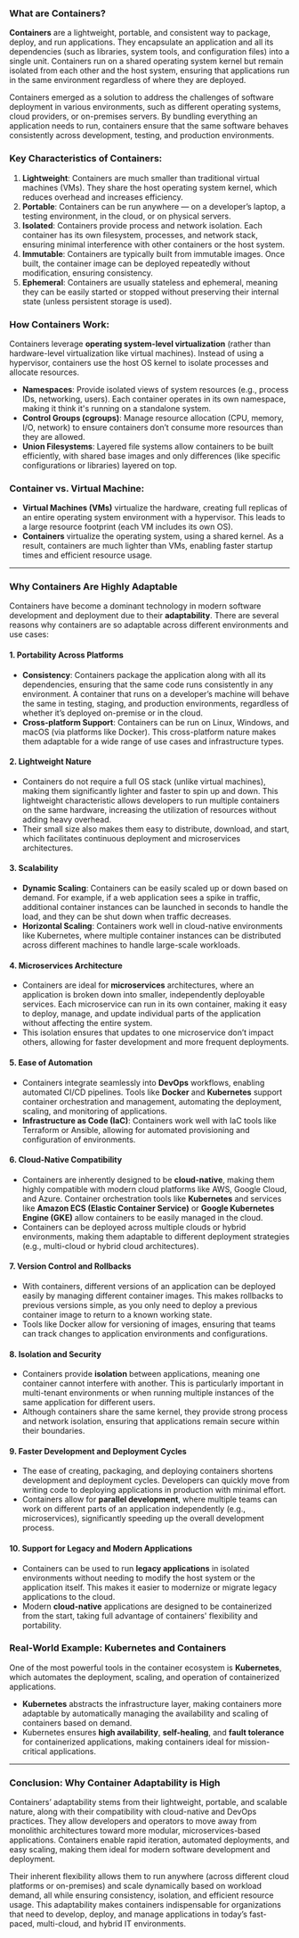 ### What are Containers?

**Containers** are a lightweight, portable, and consistent way to package, deploy, and run applications. They encapsulate an application and all its dependencies (such as libraries, system tools, and configuration files) into a single unit. Containers run on a shared operating system kernel but remain isolated from each other and the host system, ensuring that applications run in the same environment regardless of where they are deployed.

Containers emerged as a solution to address the challenges of software deployment in various environments, such as different operating systems, cloud providers, or on-premises servers. By bundling everything an application needs to run, containers ensure that the same software behaves consistently across development, testing, and production environments.

### Key Characteristics of Containers:
1. **Lightweight**: Containers are much smaller than traditional virtual machines (VMs). They share the host operating system kernel, which reduces overhead and increases efficiency.
2. **Portable**: Containers can be run anywhere — on a developer’s laptop, a testing environment, in the cloud, or on physical servers.
3. **Isolated**: Containers provide process and network isolation. Each container has its own filesystem, processes, and network stack, ensuring minimal interference with other containers or the host system.
4. **Immutable**: Containers are typically built from immutable images. Once built, the container image can be deployed repeatedly without modification, ensuring consistency.
5. **Ephemeral**: Containers are usually stateless and ephemeral, meaning they can be easily started or stopped without preserving their internal state (unless persistent storage is used).

### How Containers Work:
Containers leverage **operating system-level virtualization** (rather than hardware-level virtualization like virtual machines). Instead of using a hypervisor, containers use the host OS kernel to isolate processes and allocate resources.

- **Namespaces**: Provide isolated views of system resources (e.g., process IDs, networking, users). Each container operates in its own namespace, making it think it's running on a standalone system.
- **Control Groups (cgroups)**: Manage resource allocation (CPU, memory, I/O, network) to ensure containers don’t consume more resources than they are allowed.
- **Union Filesystems**: Layered file systems allow containers to be built efficiently, with shared base images and only differences (like specific configurations or libraries) layered on top.

### Container vs. Virtual Machine:
- **Virtual Machines (VMs)** virtualize the hardware, creating full replicas of an entire operating system environment with a hypervisor. This leads to a large resource footprint (each VM includes its own OS).
- **Containers** virtualize the operating system, using a shared kernel. As a result, containers are much lighter than VMs, enabling faster startup times and efficient resource usage.

---

### Why Containers Are Highly Adaptable

Containers have become a dominant technology in modern software development and deployment due to their **adaptability**. There are several reasons why containers are so adaptable across different environments and use cases:

#### 1. **Portability Across Platforms**
   - **Consistency**: Containers package the application along with all its dependencies, ensuring that the same code runs consistently in any environment. A container that runs on a developer’s machine will behave the same in testing, staging, and production environments, regardless of whether it’s deployed on-premise or in the cloud.
   - **Cross-platform Support**: Containers can be run on Linux, Windows, and macOS (via platforms like Docker). This cross-platform nature makes them adaptable for a wide range of use cases and infrastructure types.

#### 2. **Lightweight Nature**
   - Containers do not require a full OS stack (unlike virtual machines), making them significantly lighter and faster to spin up and down. This lightweight characteristic allows developers to run multiple containers on the same hardware, increasing the utilization of resources without adding heavy overhead.
   - Their small size also makes them easy to distribute, download, and start, which facilitates continuous deployment and microservices architectures.

#### 3. **Scalability**
   - **Dynamic Scaling**: Containers can be easily scaled up or down based on demand. For example, if a web application sees a spike in traffic, additional container instances can be launched in seconds to handle the load, and they can be shut down when traffic decreases.
   - **Horizontal Scaling**: Containers work well in cloud-native environments like Kubernetes, where multiple container instances can be distributed across different machines to handle large-scale workloads.

#### 4. **Microservices Architecture**
   - Containers are ideal for **microservices** architectures, where an application is broken down into smaller, independently deployable services. Each microservice can run in its own container, making it easy to deploy, manage, and update individual parts of the application without affecting the entire system.
   - This isolation ensures that updates to one microservice don’t impact others, allowing for faster development and more frequent deployments.

#### 5. **Ease of Automation**
   - Containers integrate seamlessly into **DevOps** workflows, enabling automated CI/CD pipelines. Tools like **Docker** and **Kubernetes** support container orchestration and management, automating the deployment, scaling, and monitoring of applications.
   - **Infrastructure as Code (IaC)**: Containers work well with IaC tools like Terraform or Ansible, allowing for automated provisioning and configuration of environments.

#### 6. **Cloud-Native Compatibility**
   - Containers are inherently designed to be **cloud-native**, making them highly compatible with modern cloud platforms like AWS, Google Cloud, and Azure. Container orchestration tools like **Kubernetes** and services like **Amazon ECS (Elastic Container Service)** or **Google Kubernetes Engine (GKE)** allow containers to be easily managed in the cloud.
   - Containers can be deployed across multiple clouds or hybrid environments, making them adaptable to different deployment strategies (e.g., multi-cloud or hybrid cloud architectures).

#### 7. **Version Control and Rollbacks**
   - With containers, different versions of an application can be deployed easily by managing different container images. This makes rollbacks to previous versions simple, as you only need to deploy a previous container image to return to a known working state.
   - Tools like Docker allow for versioning of images, ensuring that teams can track changes to application environments and configurations.

#### 8. **Isolation and Security**
   - Containers provide **isolation** between applications, meaning one container cannot interfere with another. This is particularly important in multi-tenant environments or when running multiple instances of the same application for different users.
   - Although containers share the same kernel, they provide strong process and network isolation, ensuring that applications remain secure within their boundaries.

#### 9. **Faster Development and Deployment Cycles**
   - The ease of creating, packaging, and deploying containers shortens development and deployment cycles. Developers can quickly move from writing code to deploying applications in production with minimal effort.
   - Containers allow for **parallel development**, where multiple teams can work on different parts of an application independently (e.g., microservices), significantly speeding up the overall development process.

#### 10. **Support for Legacy and Modern Applications**
   - Containers can be used to run **legacy applications** in isolated environments without needing to modify the host system or the application itself. This makes it easier to modernize or migrate legacy applications to the cloud.
   - Modern **cloud-native** applications are designed to be containerized from the start, taking full advantage of containers' flexibility and portability.

### Real-World Example: Kubernetes and Containers
One of the most powerful tools in the container ecosystem is **Kubernetes**, which automates the deployment, scaling, and operation of containerized applications.

- **Kubernetes** abstracts the infrastructure layer, making containers more adaptable by automatically managing the availability and scaling of containers based on demand.
- Kubernetes ensures **high availability**, **self-healing**, and **fault tolerance** for containerized applications, making containers ideal for mission-critical applications.

---

### Conclusion: Why Container Adaptability is High
Containers’ adaptability stems from their lightweight, portable, and scalable nature, along with their compatibility with cloud-native and DevOps practices. They allow developers and operators to move away from monolithic architectures toward more modular, microservices-based applications. Containers enable rapid iteration, automated deployments, and easy scaling, making them ideal for modern software development and deployment.

Their inherent flexibility allows them to run anywhere (across different cloud platforms or on-premises) and scale dynamically based on workload demand, all while ensuring consistency, isolation, and efficient resource usage. This adaptability makes containers indispensable for organizations that need to develop, deploy, and manage applications in today’s fast-paced, multi-cloud, and hybrid IT environments.
